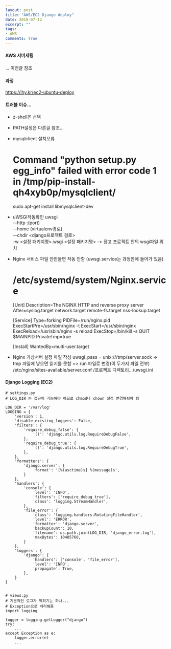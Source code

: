 ```yaml
---
layout: post
title: "AWS/EC2 Django deploy"
date: 2018-07-12
excerpt: ""
tags:
- AWS
comments: true
---
```

#### AWS 서버세팅
... 이전글 참조

#### 과정
https://lhy.kr/ec2-ubuntu-deploy

#### 트러블 이슈...
- z-shell은 선택
- PATH설정은 다른글 참조...
- mysqlclient 설치오류
    # Command "python setup.py egg_info" failed with error code 1 in /tmp/pip-install-qh4xyb0p/mysqlclient/
    sudo apt-get install libmysqlclient-dev

- uWSGI작동확인
    uwsgi \
    --http :(port) \
    --home (virtualenv경로) \
    --chdir <django프로젝트 경로> \
    -w <설정 패키지명>.wsgi
    <설정 패키지명> -> 장고 프로젝트 안의 wsgi파일 위치

- Nginx 서비스 파일 안만들면 작동 안함
    (uwsgi.service는 과정안에 들어가 있음)
    # /etc/systemd/system/Nginx.service
    [Unit]
    Description=The NGINX HTTP and reverse proxy server
    After=syslog.target network.target remote-fs.target nss-lookup.target

    [Service]
    Type=forking
    PIDFile=/run/nginx.pid
    ExecStartPre=/usr/sbin/nginx -t
    ExecStart=/usr/sbin/nginx
    ExecReload=/usr/sbin/nginx -s reload
    ExecStop=/bin/kill -s QUIT $MAINPID
    PrivateTmp=true

    [Install]
    WantedBy=multi-user.target

- Nginx 가상서버 설정 파일 작성
    uwsgi_pass = unix:///tmp/server.sock
    => tmp 파일에 넣으면 읽지를 못함
    => run 파일로 변경(이 두가지 파일 전부)
    /etc/nginx/sites-available/server.conf
    /프로젝트 디렉토리.../uwsgi.ini

#### Django Logging (EC2)
    # settings.py
    # LOG_DIR 는 접근이 가능해야 하므로 chmod나 chown 설정 변경해줘야 됨

    LOG_DIR = '/var/log'
    LOGGING = {
        'version': 1,
        'disable_existing_loggers': False,
        'filters': {
            'require_debug_false': {
                '()': 'django.utils.log.RequireDebugFalse',
            },
            'require_debug_true': {
                '()': 'django.utils.log.RequireDebugTrue',
            },
        },
        'formatters': {
            'django.server': {
                'format': '[%(asctime)s] %(message)s',
            }
        },
        'handlers': {
            'console': {
                'level': 'INFO',
                'filters': ['require_debug_true'],
                'class': 'logging.StreamHandler',
            },
            'file_error': {
                'class': 'logging.handlers.RotatingFileHandler',
                'level': 'ERROR',
                'formatter': 'django.server',
                'backupCount': 10,
                'filename': os.path.join(LOG_DIR, 'django_error.log'),
                'maxBytes': 10485760,
            }
        },
        'loggers': {
            'django': {
                'handlers': ['console', 'file_error'],
                'level': 'INFO',
                'propagate': True,
            },
        }
    }


    # views.py
    # 기본적인 로그가 찍히기는 하나...
    # Exception으로 처리해줌
    import logging

    logger = logging.getLogger("django")
  	try:
  		...
  	except Exception as e:
  		logger.error(e)
  		...
